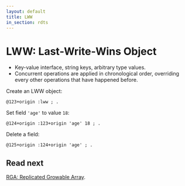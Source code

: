 ```yaml
---
layout: default
title: LWW
in_section: rdts
---
```


# LWW: Last-Write-Wins Object

- Key-value interface, string keys, arbitrary type values.
- Concurrent operations are applied in chronological order, overriding every other operations that have happened before.

Create an LWW object:

```
@123+origin :lww ; .
```

Set field `'age'` to value `18`:

```
@124+origin :123+origin 'age' 18 ; .
```

Delete a field:

```
@125+origin :124+origin 'age' ; .
```

## Read next

[RGA: Replicated Growable Array](../rga/).